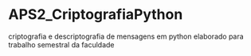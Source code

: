 # APS2_CriptografiaPython
criptografia e descriptografia de mensagens em python elaborado para trabalho semestral da faculdade
